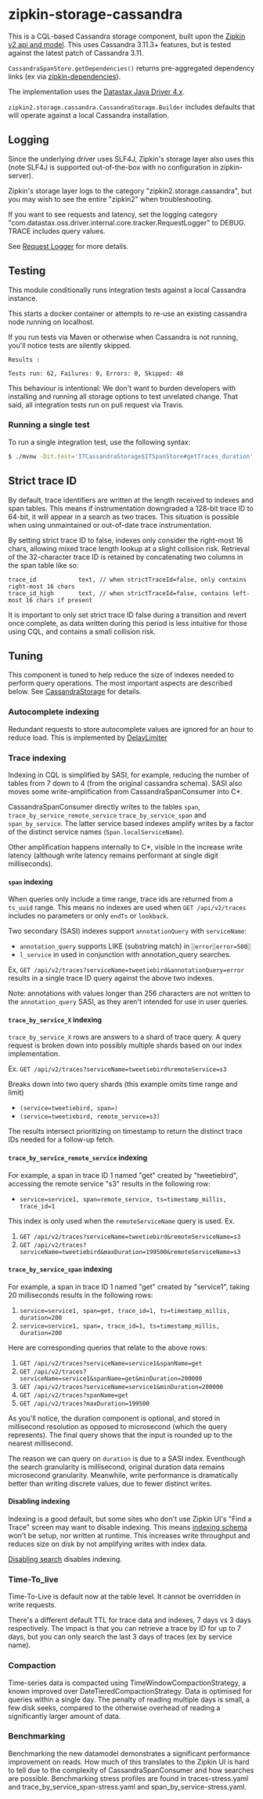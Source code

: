 # zipkin-storage-cassandra

This is a CQL-based Cassandra storage component, built upon the [Zipkin v2 api and model](https://zipkin.io/zipkin-api/#/default/post_spans).
This uses Cassandra 3.11.3+ features, but is tested against the latest patch of Cassandra 3.11.

`CassandraSpanStore.getDependencies()` returns pre-aggregated dependency links (ex via [zipkin-dependencies](https://github.com/openzipkin/zipkin-dependencies)).

The implementation uses the [Datastax Java Driver 4.x](https://github.com/datastax/java-driver).

`zipkin2.storage.cassandra.CassandraStorage.Builder` includes defaults that will operate against a local Cassandra installation.

## Logging
Since the underlying driver uses SLF4J, Zipkin's storage layer also uses
this (note SLF4J is supported out-of-the-box with no configuration in
zipkin-server).

Zipkin's storage layer logs to the category "zipkin2.storage.cassandra",
but you may wish to see the entire "zipkin2" when troubleshooting.

If you want to see requests and latency, set the logging category
"com.datastax.oss.driver.internal.core.tracker.RequestLogger" to DEBUG.
TRACE includes query values.

See [Request Logger](https://docs.datastax.com/en/developer/java-driver/4.9/manual/core/request_tracker/#request-logger) for more details.

## Testing
This module conditionally runs integration tests against a local Cassandra instance.

This starts a docker container or attempts to re-use an existing cassandra node running on localhost.

If you run tests via Maven or otherwise when Cassandra is not running,
you'll notice tests are silently skipped.
```
Results :

Tests run: 62, Failures: 0, Errors: 0, Skipped: 48
```

This behaviour is intentional: We don't want to burden developers with
installing and running all storage options to test unrelated change.
That said, all integration tests run on pull request via Travis.

### Running a single test

To run a single integration test, use the following syntax:

```bash
$ ./mvnw -Dit.test='ITCassandraStorage$ITSpanStore#getTraces_duration' -pl zipkin-storage/cassandra clean verify
```

## Strict trace ID
By default, trace identifiers are written at the length received to indexes and span tables. This
means if instrumentation downgraded a 128-bit trace ID to 64-bit, it will appear in a search as two
traces. This situation is possible when using unmaintained or out-of-date trace instrumentation.

By setting strict trace ID to false, indexes only consider the right-most 16 chars, allowing mixed
trace length lookup at a slight collision risk. Retrieval of the 32-character trace ID is retained
by concatenating two columns in the span table like so:

```
trace_id            text, // when strictTraceId=false, only contains right-most 16 chars
trace_id_high       text, // when strictTraceId=false, contains left-most 16 chars if present
```

It is important to only set strict trace ID false during a transition and revert once complete, as
data written during this period is less intuitive for those using CQL, and contains a small
collision risk.

## Tuning
This component is tuned to help reduce the size of indexes needed to
perform query operations. The most important aspects are described below.
See [CassandraStorage](src/main/java/zipkin2/storage/cassandra/CassandraStorage.java) for details.

### Autocomplete indexing
Redundant requests to store autocomplete values are ignored for an hour
to reduce load. This is implemented by
[DelayLimiter](../../zipkin/src/main/java/zipkin2/internal/DelayLimiter.java)

### Trace indexing
Indexing in CQL is simplified by SASI, for example, reducing the number
of tables from 7 down to 4 (from the original cassandra schema). SASI
also moves some write-amplification from CassandraSpanConsumer into C*.

CassandraSpanConsumer directly writes to the tables `span`,
`trace_by_service_remote_service` `trace_by_service_span` and
`span_by_service`. The latter service based indexes amplify writes by a
factor of the distinct service names (`Span.localServiceName`).

Other amplification happens internally to C*, visible in the increase
write latency (although write latency remains performant at single digit
milliseconds).

#### `span` indexing
When queries only include a time range, trace ids are returned from a `ts_uuid`
range. This means no indexes are used when `GET /api/v2/traces` includes no
parameters or only `endTs` or `lookback`.

Two secondary (SASI) indexes support `annotationQuery` with `serviceName`:
* `annotation_query` supports LIKE (substring match) in `░error░error=500░`
* `l_service` in used in conjunction with annotation_query searches.

Ex, `GET /api/v2/traces?serviceName=tweetiebird&annotationQuery=error` results
in a single trace ID query against the above two indexes.

Note: annotations with values longer than 256 characters are not written to the
`annotation_query` SASI, as they aren't intended for use in user queries.

#### `trace_by_service_X` indexing

`trace_by_service_X` rows are answers to a shard of trace query. A query
request is broken down into possibly multiple shards based on our index
implementation.

Ex. `GET /api/v2/traces?serviceName=tweetiebird%remoteService=s3`

Breaks down into two query shards (this example omits time range and limit)
* `(service=tweetiebird, span=)`
* `(service=tweetiebird, remote_service=s3)`

The results intersect prioritizing on timestamp to return the distinct
trace IDs needed for a follow-up fetch.

#### `trace_by_service_remote_service` indexing

For example, a span in trace ID 1 named "get" created by "tweetiebird",
accessing the remote service "s3" results in the following row:

* `service=service1, span=remote_service, ts=timestamp_millis, trace_id=1`

This index is only used when the `remoteServiceName` query is used. Ex.
1. `GET /api/v2/traces?serviceName=tweetiebird&remoteServiceName=s3`
1. `GET /api/v2/traces?serviceName=tweetiebird&maxDuration=199500&remoteServiceName=s3`

#### `trace_by_service_span` indexing

For example, a span in trace ID 1 named "get" created by "service1",
taking 20 milliseconds results in the following rows:

1. `service=service1, span=get, trace_id=1, ts=timestamp_millis, duration=200`
2. `service=service1, span=, trace_id=1, ts=timestamp_millis, duration=200`

Here are corresponding queries that relate to the above rows:
1. `GET /api/v2/traces?serviceName=service1&spanName=get`
1. `GET /api/v2/traces?serviceName=service1&spanName=get&minDuration=200000`
1. `GET /api/v2/traces?serviceName=service1&minDuration=200000`
1. `GET /api/v2/traces?spanName=get`
1. `GET /api/v2/traces?maxDuration=199500`

As you'll notice, the duration component is optional, and stored in
millisecond resolution as opposed to microsecond (which the query represents).
The final query shows that the input is rounded up to the nearest millisecond.

The reason we can query on `duration` is due to a SASI index. Eventhough the
search granularity is millisecond, original duration data remains microsecond
granularity. Meanwhile, write performance is dramatically better than writing
discrete values, due to fewer distinct writes.

#### Disabling indexing
Indexing is a good default, but some sites who don't use Zipkin UI's
"Find a Trace" screen may want to disable indexing. This means [indexing schema](src/main/resources/zipkin2-schema-indexes.cql)
won't be setup, nor written at runtime. This increases write throughput
and reduces size on disk by not amplifying writes with index data.

[Disabling search](../../README.md#disabling-search) disables indexing.

### Time-To_live
Time-To-Live is default now at the table level. It cannot be overridden in write requests.

There's a different default TTL for trace data and indexes, 7 days vs 3 days respectively. The impact is that you can
retrieve a trace by ID for up to 7 days, but you can only search the last 3 days of traces (ex by service name).

### Compaction
Time-series data is compacted using TimeWindowCompactionStrategy, a known improved over DateTieredCompactionStrategy. Data is
optimised for queries within a single day. The penalty of reading multiple days is small, a few disk seeks, compared to the
otherwise overhead of reading a significantly larger amount of data.

### Benchmarking
Benchmarking the new datamodel demonstrates a significant performance improvement on reads. How much of this translates to the
Zipkin UI is hard to tell due to the complexity of CassandraSpanConsumer and how searches are possible. Benchmarking stress
profiles are found in traces-stress.yaml and trace_by_service_span-stress.yaml and span_by_service-stress.yaml.
